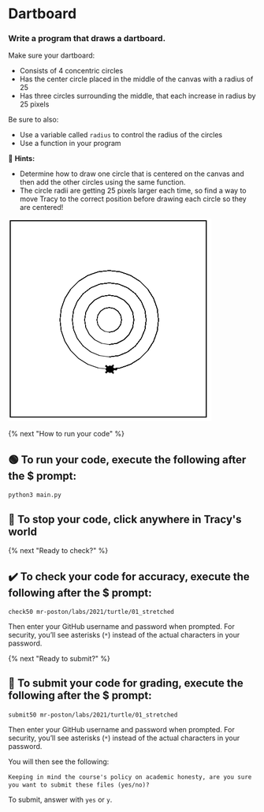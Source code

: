 # Dartboard
### Write a program that draws a dartboard.
Make sure your dartboard:
* Consists of 4 concentric circles
* Has the center circle placed in the middle of the canvas with a radius of 25
* Has three circles surrounding the middle, that each increase in radius by 25 pixels

Be sure to also:
* Use a variable called `radius` to control the radius of the circles
* Use a function in your program

:turtle: **Hints:**
* Determine how to draw one circle that is centered on the canvas and then add the other circles using the same function.
* The circle radii are getting 25 pixels larger each time, so find a way to move Tracy to the correct position before drawing each circle so they are centered!

![##Ending World](end_world.png)

{% next "How to run your code" %}

## 🟢 To run your code, execute the following after the $ prompt:
```
python3 main.py
```
## 🛑 To stop your code, click anywhere in Tracy's world


{% next "Ready to check?" %}

## :heavy_check_mark: To check your code for accuracy, execute the following after the $ prompt:
```
check50 mr-poston/labs/2021/turtle/01_stretched
```
Then enter your GitHub username and password when prompted.
For security, you’ll see asterisks (`*`) instead of the actual characters in your password.

{% next "Ready to submit?" %}

## :memo: To submit your code for grading, execute the following after the $ prompt:
```
submit50 mr-poston/labs/2021/turtle/01_stretched
```
Then enter your GitHub username and password when prompted.
For security, you’ll see asterisks (`*`) instead of the actual characters in your password.

You will then see the following:
```
Keeping in mind the course's policy on academic honesty, are you sure you want to submit these files (yes/no)?
```
To submit, answer with `yes` or `y`.